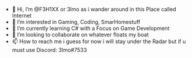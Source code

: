 - 👋 Hi, I’m @F3H1XX or 3lmo as i wander around in this Place called Internet
- 👀 I’m interested in Gaming, Coding, SmarHomestuff
- 🌱 I’m currently learning C# with a Focus on Game Development
- 💞️ I’m looking to collaborate on whatever floats my boat
- 📫 How to reach me i guess for now i will stay under the Radar but if u must use Discord: 3lmo#7533

<!---
F3H1XX/F3H1XX is a ✨ special ✨ repository because its `README.md` (this file) appears on your GitHub profile.
You can click the Preview link to take a look at your changes.
--->
